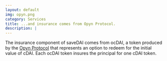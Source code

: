 ```yaml
---
layout: default
img: opyn.png
category: Services
title: ...and insurance comes from Opyn Protocol.
description: |
---
```

  The insurance component of saveDAI comes from ocDAI, a token produced by the [Opyn Protocol](https://www.opyn.co) that represents an option to redeem for the initial value of cDAI. Each ocDAI token insures the principal for one cDAI token.
